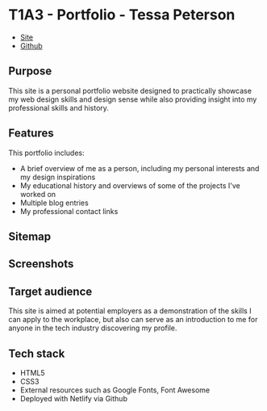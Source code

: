# T1A3 - Portfolio - Tessa Peterson

- [Site](https://techspeterson-portfolio.netlify.com/)
- [Github](https://github.com/techspeterson/portfolio-site)

## Purpose
This site is a personal portfolio website designed to practically showcase my web design skills and design sense while also providing insight into my professional skills and history.

## Features
This portfolio includes:
- A brief overview of me as a person, including my personal interests and my design inspirations
- My educational history and overviews of some of the projects I've worked on
- Multiple blog entries
- My professional contact links

## Sitemap

## Screenshots

## Target audience
This site is aimed at potential employers as a demonstration of the skills I can apply to the workplace, but also can serve as an introduction to me for anyone in the tech industry discovering my profile.

## Tech stack
- HTML5
- CSS3
- External resources such as Google Fonts, Font Awesome
- Deployed with Netlify via Github
